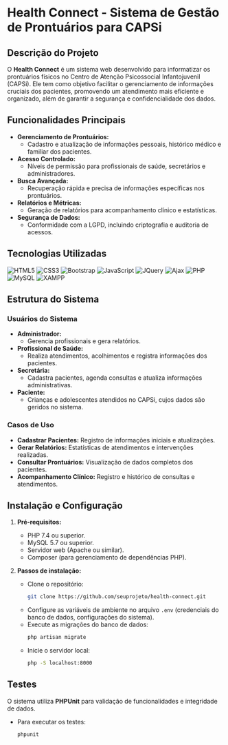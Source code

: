 # Health Connect - Sistema de Gestão de Prontuários para CAPSi

## Descrição do Projeto

O **Health Connect** é um sistema web desenvolvido para informatizar os prontuários físicos no Centro de Atenção Psicossocial Infantojuvenil (CAPSi). Ele tem como objetivo facilitar o gerenciamento de informações cruciais dos pacientes, promovendo um atendimento mais eficiente e organizado, além de garantir a segurança e confidencialidade dos dados.

## Funcionalidades Principais

- **Gerenciamento de Prontuários:**
  - Cadastro e atualização de informações pessoais, histórico médico e familiar dos pacientes.
- **Acesso Controlado:**
  - Níveis de permissão para profissionais de saúde, secretários e administradores.
- **Busca Avançada:**
  - Recuperação rápida e precisa de informações específicas nos prontuários.
- **Relatórios e Métricas:**
  - Geração de relatórios para acompanhamento clínico e estatísticas.
- **Segurança de Dados:**
  - Conformidade com a LGPD, incluindo criptografia e auditoria de acessos.

## Tecnologias Utilizadas

![HTML5](https://img.shields.io/badge/HTML5-orange?style=for-the-badge&logo=html5&logoColor=white)
![CSS3](https://img.shields.io/badge/CSS3-blue?style=for-the-badge&logo=css3&logoColor=white)
![Bootstrap](https://img.shields.io/badge/Bootstrap-purple?style=for-the-badge&logo=bootstrap&logoColor=white)
![JavaScript](https://img.shields.io/badge/JavaScript-yellow?style=for-the-badge&logo=javascript&logoColor=white)
![JQuery](https://img.shields.io/badge/JQuery-blue?style=for-the-badge&logo=jquery&logoColor=white)
![Ajax](https://img.shields.io/badge/Ajax-blue?style=for-the-badge&logo=javascript&logoColor=white)
![PHP](https://img.shields.io/badge/PHP-purple?style=for-the-badge&logo=php&logoColor=white)
![MySQL](https://img.shields.io/badge/MySQL-blue?style=for-the-badge&logo=mysql&logoColor=white)
![XAMPP](https://img.shields.io/badge/XAMPP-orange?style=for-the-badge&logo=xampp&logoColor=white)


## Estrutura do Sistema

### Usuários do Sistema

- **Administrador:**
  - Gerencia profissionais e gera relatórios.
- **Profissional de Saúde:**
  - Realiza atendimentos, acolhimentos e registra informações dos pacientes.
- **Secretária:**
  - Cadastra pacientes, agenda consultas e atualiza informações administrativas.
- **Paciente:**
  - Crianças e adolescentes atendidos no CAPSi, cujos dados são geridos no sistema.

### Casos de Uso

- **Cadastrar Pacientes:** Registro de informações iniciais e atualizações.
- **Gerar Relatórios:** Estatísticas de atendimentos e intervenções realizadas.
- **Consultar Prontuários:** Visualização de dados completos dos pacientes.
- **Acompanhamento Clínico:** Registro e histórico de consultas e atendimentos.

## Instalação e Configuração

1. **Pré-requisitos:**
   - PHP 7.4 ou superior.
   - MySQL 5.7 ou superior.
   - Servidor web (Apache ou similar).
   - Composer (para gerenciamento de dependências PHP).

2. **Passos de instalação:**
   - Clone o repositório:
     ```bash
     git clone https://github.com/seuprojeto/health-connect.git
     ```
   - Configure as variáveis de ambiente no arquivo `.env` (credenciais do banco de dados, configurações do sistema).
   - Execute as migrações do banco de dados:
     ```bash
     php artisan migrate
     ```
   - Inicie o servidor local:
     ```bash
     php -S localhost:8000
     ```

## Testes

O sistema utiliza **PHPUnit** para validação de funcionalidades e integridade de dados.

- Para executar os testes:
  ```bash
  phpunit
